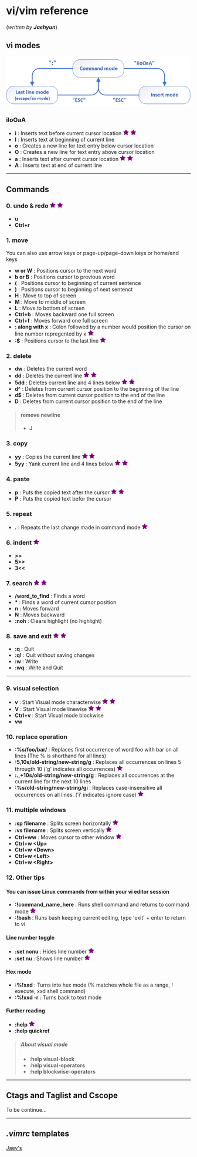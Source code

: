 # vi/vim reference
(_written by **Jaehyun**_)
## vi modes
<img src="./vi.modes.png" alt="vi three modes" width="600"/>  

### iIoOaA
* **i**	: Inserts text before current cursor location  ![](./star.png "important!") ![](./star.png "important!") 
* **I**	: Inserts text at beginning of current line  
* **o**	: Creates a new line for text entry below cursor location  
* **O**	: Creates a new line for text entry above cursor location  
* **a** : Inserts text after current cursor location  ![](./star.png "important!") ![](./star.png "important!") 
* **A**	: Inserts text at end of current line  

---

## Commands
### 0. undo & redo  ![](./star.png "important!") ![](./star.png "important!")
* **u**  
* **Ctrl+r**  

### 1. move 
You can also use arrow keys or page-up/page-down keys or home/end keys
* **w or W**	: Positions cursor to the next word  
* **b or B**	: Positions cursor to previous word  
* **(**	: Positions cursor to beginning of current sentence  
* **)**	: Positions cursor to beginning of next sentenct  
* **H**	: Move to top of screen  
* **M**	: Move to middle of screen  
* **L**	: Move to bottom of screen  
* **Ctrl+b**	: Moves backward one full screen  
* **Ctrl+f**	: Moves forward one full screen  
* **: along with x**	: Colon followed by a number would position the cursor on line number repregented by x  ![](./star.png "important!")
* **:$**	: Positions cursor to the last line  ![](./star.png "important!")

### 2. delete
* **dw**	: Deletes the current word  
* **dd**	: Deletes the current line  ![](./star.png "important!") ![](./star.png "important!")
* **5dd**	: Deletes current line and 4 lines below   ![](./star.png "important!") ![](./star.png "important!")
* **d^**	: Deletes from current cursor position to the beginning of the line  
* **d$**	: Deletes from current cursor position to the end of the line  
* **D**	: Deletes from current cursor position to the end of the line  
> #### remove newline
> * **J**  

### 3. copy
* **yy**	: Copies the current line  ![](./star.png "important!") ![](./star.png "important!")  
* **5yy**	: Yank current line and 4 lines below   ![](./star.png "important!") ![](./star.png "important!")  

### 4. paste
* **p**		: Puts the copied text after the cursor	 ![](./star.png "important!") ![](./star.png "important!")
* **P**  	: Puts the copied text befor the cursor

### 5. repeat
* **.**		: Repeats the last change made in command mode  ![](./star.png "important!")

### 6. indent  ![](./star.png "important!")  
* **>>**  
* **5>>**  
* **3<<**  

### 7. search  ![](./star.png "important!") ![](./star.png "important!")
* **/word_to_find**	: Finds a word  
* **\***	: Finds a word of current cursor position  
* **n**		: Moves forward  
* **N**		: Moves backward  
* **:noh**	: Clears highlight (no highlight)

### 8. save and exit  ![](./star.png "important!") ![](./star.png "important!")
* **:q**	: Quit  
* **:q!**	: Quit without saving changes  
* **:w**	: Write  
* **:wq**	: Write and Quit  

---

### 9. visual selection
* **v**		: Start Visual mode characterwise  ![](./star.png "important!") ![](./star.png "important!")  
* **V**		: Start Visual mode linewise  ![](./star.png "important!") ![](./star.png "important!")  
* **Ctrl+v**	: Start Visual mode blockwise  
* **vw**  

### 10. replace operation
* **:%s/foo/bar/**	: Replaces first occurrence of word foo with bar on all lines (The % is shorthand for all lines)	
* **:5,10s/old-string/new-string/g**	: Replaces all occurrences on lines 5 througth 10 ('g' indicates all occurrences)  ![](./star.png "important!")
* **:.,+10s/old-string/new-string/g**	: Replaces all occurrences at the current line for the next 10 lines
* **:%s/old-string/new-string/gi**	: Replaces case-insensitive all occurrences on all lines. ('i' indicates ignore case)  ![](./star.png "important!")

### 11. multiple windows
* **:sp filename**	: Splits screen horizontally   ![](./star.png "important!")
* **:vs filename**	: Splits screen vertically   ![](./star.png "important!")
* **Ctrl+ww**		: Moves cursor to other window   ![](./star.png "important!")
* **Ctrl+w \<Up\>**
* **Ctrl+w \<Down\>**
* **Ctrl+w \<Left\>**
* **Ctrl+w \<Right\>**

### 12. Other tips
#### You can issue Linux commands from within your vi editor session
* **:!command_name_here** 	: Runs shell command and returns to command mode  ![](./star.png "important!")
* **:!bash**				: Runs bash keeping current editing, type 'exit' + enter to return to vi  
#### Line number toggle
* **:set nonu**	: Hides line number  ![](./star.png "important!")
* **:set nu**	: Shows line number  ![](./star.png "important!")
#### Hex mode
* **:%!xxd**	: Turns into hex mode (% matches whole file as a range, ! execute, xxd shell command)  
* **:%!xxd -r**	: Turns back to text mode  
#### Further reading
* **:help**  ![](./star.png "important!")
* **:help quickref**  
> ##### About visual mode
> * **:help visual-block**  
> * **:help visual-operators**  
> * **:help blockwise-operators**  
---

## Ctags and Taglist and Cscope
To be continue...

---

## _.vimrc_ templates
[Jaey's](./.jaey_vimrc)
